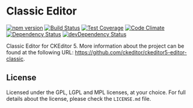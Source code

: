 Classic Editor
========================================

[![npm version](https://badge.fury.io/js/%40ckeditor%2Fckeditor5-editor-classic.svg)](https://www.npmjs.com/package/@ckeditor/ckeditor5-editor-classic)
[![Build Status](https://travis-ci.org/ckeditor/ckeditor5-editor-classic.svg?branch=master)](https://travis-ci.org/ckeditor/ckeditor5-editor-classic)
[![Test Coverage](https://codeclimate.com/github/ckeditor/ckeditor5-editor-classic/badges/coverage.svg)](https://codeclimate.com/github/ckeditor/ckeditor5-editor-classic/coverage)
[![Code Climate](https://codeclimate.com/github/ckeditor/ckeditor5-editor-classic/badges/gpa.svg)](https://codeclimate.com/github/ckeditor/ckeditor5-editor-classic)
[![Dependency Status](https://david-dm.org/ckeditor/ckeditor5-editor-classic/status.svg)](https://david-dm.org/ckeditor/ckeditor5-editor-classic#info=dependencies)
[![devDependency Status](https://david-dm.org/ckeditor/ckeditor5-editor-classic/dev-status.svg)](https://david-dm.org/ckeditor/ckeditor5-editor-classic#info=devDependencies)

Classic Editor for CKEditor 5. More information about the project can be found at the following URL: <https://github.com/ckeditor/ckeditor5-editor-classic>.

## License

Licensed under the GPL, LGPL and MPL licenses, at your choice. For full details about the license, please check the `LICENSE.md` file.
